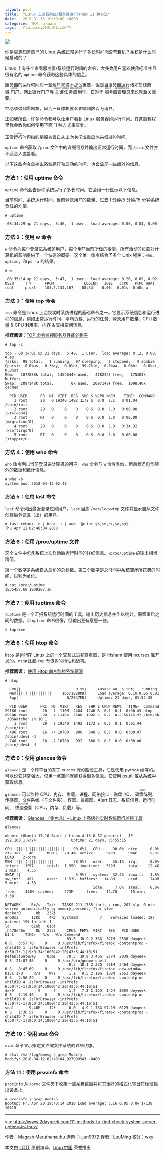 ```yaml
---
layout: post
title:	"Linux 上查看系统/服务器运行时间的 11 种方法"
date:	2019-01-15 10:09:00 +0800 
categories:	技术 linuxcn 
tags:	[linuxcn,时间,启动,运行]
---
```



![](/Asserts/Images//attachment/album/201901/15/100936fvejs5lsgwkws552.jpg)


你是否想知道自己的 Linux 系统正常运行了多长时间而没有宕机？系统是什么时候启动的？


Linux 上有多个查看服务器/系统运行时间的命令，大多数用户喜欢使用标准并且很有名的 `uptime` 命令获取这些具体的信息。


服务器的运行时间对一些用户来说不那么重要，但是当服务器运行诸如在线商城<ruby> 门户 <rt>  portal </rt></ruby>、网上银行门户等<ruby> 关键任务应用 <rt>  mission-critical applications </rt></ruby>时，它对于<ruby> 服务器管理员 <rt>  server adminstrators </rt></ruby>来说就至关重要。


它必须做到零宕机，因为一旦停机就会影响到数百万用户。


正如我所说，许多命令都可以让用户看到 Linux 服务器的运行时间。在这篇教程里我会教你如何使用下面 11 种方式来查看。


<ruby> 正常运行时间 <rt>  uptime </rt></ruby>指的是服务器自从上次关闭或重启以来经过的时间。


`uptime` 命令获取 `/proc` 文件中的详细信息并输出正常运行时间，而 `/proc` 文件并不适合人直接看。


以下这些命令会输出系统运行和启动的时间。也会显示一些额外的信息。


### 方法 1：使用 uptime 命令


`uptime` 命令会告诉你系统运行了多长时间。它会用一行显示以下信息。


当前时间、系统运行时间、当前登录用户的数量、过去 1 分钟/5 分钟/15 分钟系统负载的均值。



```
# uptime

 08:34:29 up 21 days,  5:46,  1 user,  load average: 0.06, 0.04, 0.00
```

### 方法 2：使用 w 命令


`w` 命令为每个登录进系统的用户，每个用户当前所做的事情，所有活动的负载对计算机的影响提供了一个快速的概要。这个单一命令结合了多个 Unix 程序：`who`、`uptime`，和 `ps -a` 的结果。



```
# w

 08:35:14 up 21 days,  5:47,  1 user,  load average: 0.26, 0.09, 0.02
USER     TTY      FROM              LOGIN@   IDLE   JCPU   PCPU WHAT
root     pts/1    103.5.134.167    08:34    0.00s  0.01s  0.00s w
```

### 方法 3：使用 top 命令


`top` 命令是 Linux 上监视实时系统进程的基础命令之一。它显示系统信息和运行进程的信息，例如正常运行时间、平均负载、运行的任务、登录用户数量、CPU 数量 & CPU 利用率、内存 & 交换空间信息。


**推荐阅读：**[TOP 命令监视服务器性能的例子](https://www.2daygeek.com/top-command-examples-to-monitor-server-performance/)



```
# top -c

top - 08:36:01 up 21 days,  5:48,  1 user,  load average: 0.12, 0.08, 0.02
Tasks:  98 total,   1 running,  97 sleeping,   0 stopped,   0 zombie
Cpu(s):  0.0%us,  0.3%sy,  0.0%ni, 99.7%id,  0.0%wa,  0.0%hi,  0.0%si,  0.0%st
Mem:   1872888k total,  1454644k used,   418244k free,   175804k buffers
Swap:  2097148k total,        0k used,  2097148k free,  1098140k cached

  PID USER      PR  NI  VIRT  RES  SHR S %CPU %MEM    TIME+  COMMAND
    1 root      20   0 19340 1492 1172 S  0.0  0.1   0:01.04 /sbin/init
    2 root      20   0     0    0    0 S  0.0  0.0   0:00.00 [kthreadd]
    3 root      RT   0     0    0    0 S  0.0  0.0   0:00.00 [migration/0]
    4 root      20   0     0    0    0 S  0.0  0.0   0:34.32 [ksoftirqd/0]
    5 root      RT   0     0    0    0 S  0.0  0.0   0:00.00 [stopper/0]
```

### 方法 4：使用 who 命令


`who` 命令列出当前登录进计算机的用户。`who` 命令与 `w` 命令类似，但后者还包含额外的数据和统计信息。



```
# who -b
system boot 2018-04-12 02:48
```

### 方法 5：使用 last 命令


`last` 命令列出最近登录过的用户。`last` 回溯 `/var/log/wtmp` 文件并显示自从文件创建后登录进（出）的用户。



```
# last reboot -F | head -1 | awk '{print $5,$6,$7,$8,$9}'
Thu Apr 12 02:48:04 2018
```

### 方法 6：使用 /proc/uptime 文件


这个文件中包含系统上次启动后运行时间的详细信息。`/proc/uptime` 的输出相当精简。


第一个数字是系统自从启动的总秒数。第二个数字是总时间中系统空闲所花费的时间，以秒为单位。



```
# cat /proc/uptime
1835457.68 1809207.16
```

### 方法 7：使用 tuptime 命令


`tuptime` 是一个汇报系统运行时间的工具，输出历史信息并作以统计，保留重启之间的数据。和 `uptime` 命令很像，但输出更有意思一些。



```
$ tuptime
```

### 方法 8：使用 htop 命令


`htop` 是运行在 Linux 上的一个交互式进程查看器，是 Hisham 使用 ncurses 库开发的。`htop` 比起 `top` 有很多的特性和选项。


**推荐阅读：** [使用 Htop 命令监控系统资源](https://www.2daygeek.com/htop-command-examples-to-monitor-system-resources/)



```
# htop

  CPU[|                         0.5%]     Tasks: 48, 5 thr; 1 running
  Mem[|||||||||||||||     165/1828MB]     Load average: 0.10 0.05 0.01
  Swp[                      0/2047MB]     Uptime: 21 days, 05:52:35

  PID USER      PRI  NI  VIRT   RES   SHR S CPU% MEM%   TIME+  Command
29166 root       20   0  110M  2484  1240 R  0.0  0.1  0:00.03 htop
29580 root       20   0 11464  3500  1032 S  0.0  0.2 55:15.97 /bin/sh ./OSWatcher.sh 10 1
    1 root       20   0 19340  1492  1172 S  0.0  0.1  0:01.04 /sbin/init
  486 root       16  -4 10780   900   348 S  0.0  0.0  0:00.07 /sbin/udevd -d
  748 root       18  -2 10780   932   360 S  0.0  0.0  0:00.00 /sbin/udevd -d
```

### 方法 9：使用 glances 命令


`glances` 是一个跨平台的基于 curses 库的监控工具，它是使用 python 编写的。可以说它非常强大，仅用一点空间就能获得很多信息。它使用 psutil 库从系统中获取信息。


`glances` 可以监控 CPU、内存、负载、进程、网络接口、磁盘 I/O、<ruby> 磁盘阵列 <rt>  RAID </rt></ruby>、传感器、文件系统（与文件夹）、容器、监视器、Alert 日志、系统信息、运行时间、<ruby> 快速查看 <rt>  Quicklook </rt></ruby>（CPU，内存、负载）等。


**推荐阅读：** [Glances （集大成）– Linux 上高级的实时系统运行监控工具](https://www.2daygeek.com/install-glances-advanced-real-time-linux-system-performance-monitoring-tool-on-centos-fedora-ubuntu-debian-opensuse-arch-linux/)



```
glances

ubuntu (Ubuntu 17.10 64bit / Linux 4.13.0-37-generic) - IP 192.168.1.6/24                Uptime: 21 days, 05:55:15

CPU  [|||||||||||||||||||||    90.6%]   CPU -    90.6%  nice:     0.0%  ctx_sw:    4K      MEM \   78.4%  active:     942M      SWAP -    5.9%      LOAD    2-core
MEM  [||||||||||||||||         78.0%]   user:    55.1%  irq:      0.0%  inter:   1797      total:  1.95G  inactive:   562M      total:   12.4G      1 min:    4.35
SWAP [|                         5.9%]   system:  32.4%  iowait:   1.8%  sw_int:   897      used:   1.53G  buffers:   14.8M      used:     749M      5 min:    4.38
                                        idle:     7.6%  steal:    0.0%                     free:    431M  cached:     273M      free:    11.7G      15 min:   3.38

NETWORK     Rx/s   Tx/s   TASKS 211 (735 thr), 4 run, 207 slp, 0 oth sorted automatically by memory_percent, flat view
docker0       0b   232b
enp0s3      12Kb    4Kb   Systemd          7    Services loaded: 197 active: 196 failed: 1 
lo          616b   616b
_h478e48e     0b   232b     CPU%  MEM%  VIRT   RES   PID USER        NI S     TIME+   R/s   W/s Command 
                            63.8  18.9 2.33G  377M  2536 daygeek      0 R   5:57.78     0     0 /usr/lib/firefox/firefox -contentproc -childID 1 -isForBrowser -intPrefs 6:50|7:-1|19:0|34:1000|42:20|43:5|44:10|51
DefaultGateway     83ms     78.5  10.9 3.46G  217M  2039 daygeek      0 S  21:07.46     0     0 /usr/bin/gnome-shell
                             8.5  10.1 2.32G  201M  2464 daygeek      0 S   8:45.69     0     0 /usr/lib/firefox/firefox -new-window
DISK I/O     R/s    W/s      1.1   8.5 2.19G  170M  2653 daygeek      0 S   2:56.29     0     0 /usr/lib/firefox/firefox -contentproc -childID 4 -isForBrowser -intPrefs 6:50|7:-1|19:0|34:1000|42:20|43:5|44:10|51
dm-0           0      0      1.7   7.2 2.15G  143M  2880 daygeek      0 S   7:10.46     0     0 /usr/lib/firefox/firefox -contentproc -childID 6 -isForBrowser -intPrefs 6:50|7:-1|19:0|34:1000|42:20|43:5|44:10|51
sda1       9.46M    12K      0.0   4.9 1.78G 97.2M  6125 daygeek      0 S   1:36.57     0     0 /usr/lib/firefox/firefox -contentproc -childID 7 -isForBrowser -intPrefs 6:50|7:-1|19:0|34:1000|42:20|43:5|44:10|51
```

### 方法 10：使用 stat 命令


`stat` 命令显示指定文件或文件系统的详细状态。



```
# stat /var/log/dmesg | grep Modify
Modify: 2018-04-12 02:48:04.027999943 -0400
```

### 方法 11：使用 procinfo 命令


`procinfo` 从 `/proc` 文件夹下收集一些系统数据并将其很好的格式化输出在标准输出设备上。



```
# procinfo | grep Bootup
Bootup: Fri Apr 20 19:40:14 2018 Load average: 0.16 0.05 0.06 1/138 16615
```



---


via: <https://www.2daygeek.com/11-methods-to-find-check-system-server-uptime-in-linux/>


作者：[Magesh Maruthamuthu](https://www.2daygeek.com/author/magesh/) 选题：[lujun9972](https://github.com/lujun9972) 译者：[LuuMing](https://github.com/LuuMing) 校对：[wxy](https://github.com/wxy)


本文由 [LCTT](https://github.com/LCTT/TranslateProject) 原创编译，[Linux中国](https://linux.cn/) 荣誉推出
